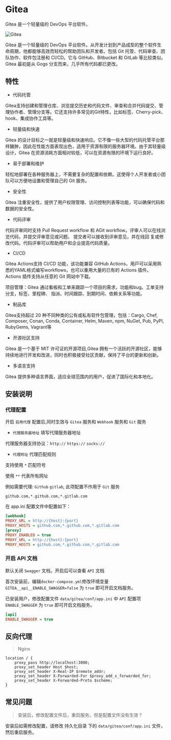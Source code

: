 # Gitea

Gitea 是一个轻量级的 DevOps 平台软件。

![Gitea](https://file.lifebus.top/imgs/gitea_cover_show.png)

Gitea 是一个轻量级的 DevOps 平台软件。从开发计划到产品成型的整个软件生命周期，他都能够高效而轻松的帮助团队和开发者。包括
Git 托管、代码审查、团队协作、软件包注册和 CI/CD。它与 GitHub、Bitbucket 和 GitLab 等比较类似。 Gitea 最初是从 Gogs
分支而来，几乎所有代码都已更改。

## 特性

+ 代码托管

Gitea⽀持创建和管理仓库、浏览提交历史和代码⽂件、审查和合并代码提交、管理协作者、管理分⽀等。它还⽀持许多常见的Git特性，⽐如标签、Cherry-pick、hook、集成协作⼯具等。

+ 轻量级和快速

Gitea 的设计目标之一就是轻量级和快速响应。它不像一些大型的代码托管平台那样臃肿，因此在性能方面表现出色，适用于资源有限的服务器环境。由于其轻量级设计，Gitea
在资源消耗方面相对较低，可以在资源有限的环境下运行良好。

+ 易于部署和维护

轻松地部署在各种服务器上，不需要复杂的配置和依赖。这使得个人开发者或小团队可以方便地设置和管理自己的 Git 服务。

+ 安全性

Gitea 注重安全性，提供了用户权限管理、访问控制列表等功能，可以确保代码和数据的安全性。

+ 代码评审

代码评审同时支持 Pull Request workflow 和 AGit workflow。评审⼈可以在线浏览代码，并提交评审意见或问题。 提交者可以接收到评审意见，并在线回
复或修改代码。代码评审可以帮助用户和企业提⾼代码质量。

+ CI/CD

Gitea Actions⽀持 CI/CD 功能，该功能兼容 GitHub Actions，⽤⼾可以采用熟悉的YAML格式编写workflows，也可以重⽤⼤量的已有的 Actions
插件。Actions 插件支持从任意的 Git 网站中下载。

项目管理：Gitea 通过看板和⼯单来跟踪⼀个项⽬的需求，功能和bug。⼯单⽀持分支，标签、⾥程碑、 指派、时间跟踪、到期时间、依赖关系等功能。

+ 制品库

Gitea支持超过 20 种不同种类的公有或私有软件包管理，包括：Cargo, Chef, Composer, Conan, Conda, Container, Helm, Maven, npm,
NuGet, Pub, PyPI, RubyGems, Vagrant等

+ 开源社区支持

Gitea 是一个基于 MIT 许可证的开源项目,Gitea 拥有一个活跃的开源社区，能够持续地进行开发和改进，同时也积极接受社区贡献，保持了平台的更新和创新。

+ 多语言支持

Gitea 提供多种语言界面，适应全球范围内的用户，促进了国际化和本地化。

## 安装说明

### 代理配置

开启 `启用代理` 配置后,同时生效与 `Gitea` 服务和 `Webhook` 服务和 `Git` 服务

+ `代理服务器地址` 填写代理服务器地址

代理服务器支持协议：`http://` `https://` `socks://`

+ `代理网址` 代理匹配规则

支持使用 `*` 匹配符号

使用 `**` 代表所有网址

例如需要代理: `Github` `gitlab`, 此项配置不作用于 `Git` 服务

```text
github.com,*.github.com,*.gitlab.com
```

在 app.ini 配置文件中配置如下：

```ini
[webhook]
PROXY_URL = http://{host}:{port}
PROXY_HOSTS = github.com,*.github.com,*.gitlab.com
[proxy]
PROXY_ENABLED = true
PROXY_URL = http://{host}:{port}
PROXY_HOSTS = github.com,*.github.com,*.gitlab.com
```

### 开启 API 文档

默认关闭 `Swagger` 文档，开启后可以查看 `API` 文档

首次安装前，编辑`docker-compose.yml`修改环境变量 `GITEA__api__ENABLE_SWAGGER=false` 为 `true` 即可开启文档服务。

已安装用户，修改配置文件 `data/gitea/conf/app.ini` 中 `API` 配置项 `ENABLE_SWAGGER` 为 `true` 即可开启文档服务。

```ini
[api]
ENABLE_SWAGGER = true
```

## 反向代理

> Nginx

```nginx
location / {
    proxy_pass http://localhost:3000;
    proxy_set_header Host $host;
    proxy_set_header X-Real-IP $remote_addr;
    proxy_set_header X-Forwarded-For $proxy_add_x_forwarded_for;
    proxy_set_header X-Forwarded-Proto $scheme;
}
```

## 常见问题

> 安装后，修改配置文件后，重启服务，但是配置文件没有生效？

安装后如需修改配置，请修改 持久化目录 下的 `data/gitea/conf/app.ini` 文件，然后重启服务。
